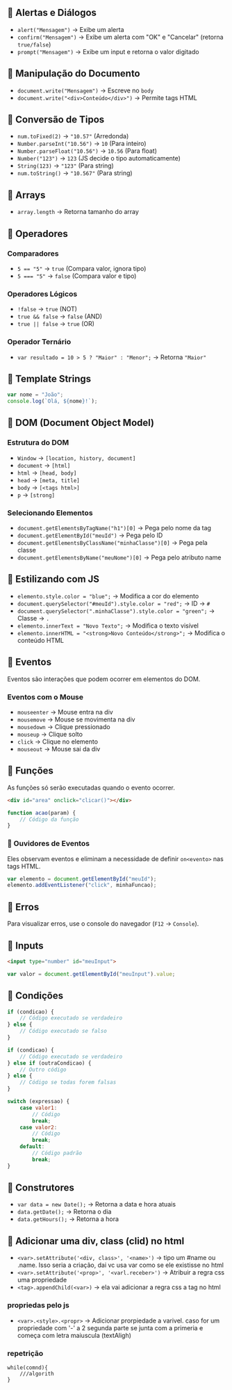 ## 📌 Alertas e Diálogos

- `alert("Mensagem")` → Exibe um alerta
- `confirm("Mensagem")` → Exibe um alerta com "OK" e "Cancelar" (retorna `true/false`)
- `prompt("Mensagem")` → Exibe um input e retorna o valor digitado

## 📌 Manipulação do Documento

- `document.write("Mensagem")` → Escreve no `body`
- `document.write("<div>Conteúdo</div>")` → Permite tags HTML

## 📌 Conversão de Tipos

- `num.toFixed(2)` → `"10.57"` (Arredonda)
- `Number.parseInt("10.56")` → `10` (Para inteiro)
- `Number.parseFloat("10.56")` → `10.56` (Para float)
- `Number("123")` → `123` (JS decide o tipo automaticamente)
- `String(123)` → `"123"` (Para string)
- `num.toString()` → `"10.567"` (Para string)

## 📌 Arrays

- `array.length` → Retorna tamanho do array

## 📌 Operadores

### Comparadores

- `5 == "5"` → `true` (Compara valor, ignora tipo)
- `5 === "5"` → `false` (Compara valor e tipo)

### Operadores Lógicos

- `!false` → `true` (NOT)
- `true && false` → `false` (AND)
- `true || false` → `true` (OR)

### Operador Ternário

- `var resultado = 10 > 5 ? "Maior" : "Menor";` → Retorna `"Maior"`

## 📌 Template Strings

```javascript
var nome = "João";
console.log(`Olá, ${nome}!`);
```

## 📌 DOM (Document Object Model)

### Estrutura do DOM

- `Window` → `[location, history, document]`
- `document` → `[html]`
- `html` → `[head, body]`
- `head` → `[meta, title]`
- `body` → `[<tags html>]`
- `p` → `[strong]`

### Selecionando Elementos

- `document.getElementsByTagName("h1")[0]` → Pega pelo nome da tag
- `document.getElementById("meuId")` → Pega pelo ID
- `document.getElementsByClassName("minhaClasse")[0]` → Pega pela classe
- `document.getElementsByName("meuNome")[0]` → Pega pelo atributo name

## 📌 Estilizando com JS

- `elemento.style.color = "blue";` → Modifica a cor do elemento
- `document.querySelector("#meuId").style.color = "red";` → ID → `#`
- `document.querySelector(".minhaClasse").style.color = "green";` → Classe → `.`
- `elemento.innerText = "Novo Texto";` → Modifica o texto visível
- `elemento.innerHTML = "<strong>Novo Conteúdo</strong>";` → Modifica o conteúdo HTML

## 📌 Eventos

Eventos são interações que podem ocorrer em elementos do DOM.

### Eventos com o Mouse

- `mouseenter` → Mouse entra na div
- `mousemove` → Mouse se movimenta na div
- `mousedown` → Clique pressionado
- `mouseup` → Clique solto
- `click` → Clique no elemento
- `mouseout` → Mouse sai da div

## 📌 Funções

As funções só serão executadas quando o evento ocorrer.

```html
<div id="area" onclick="clicar()"></div>
```

```javascript
function acao(param) {
    // Código da função
}
```

### 📌 Ouvidores de Eventos

Eles observam eventos e eliminam a necessidade de definir `on<evento>` nas tags HTML.

```javascript
var elemento = document.getElementById("meuId");
elemento.addEventListener("click", minhaFuncao);
```

## 📌 Erros

Para visualizar erros, use o console do navegador (`F12` → `Console`).

## 📌 Inputs

```html
<input type="number" id="meuInput">
```

```javascript
var valor = document.getElementById("meuInput").value;
```

## 📌 Condições

```javascript
if (condicao) {
    // Código executado se verdadeiro
} else {
    // Código executado se falso
}
```

```javascript
if (condicao) {
    // Código executado se verdadeiro
} else if (outraCondicao) {
    // Outro código
} else {
    // Código se todas forem falsas
}
```

```javascript
switch (expressao) {
    case valor1:
        // Código
        break;
    case valor2:
        // Código
        break;
    default:
        // Código padrão
        break;
}
```

## 📌 Construtores

- `var data = new Date();` → Retorna a data e hora atuais
- `data.getDate();` → Retorna o dia
- `data.getHours();` → Retorna a hora

## 📌 Adicionar uma div, class (clid) no html
- `<var>.setAttribute('<div, class>', '<name>')` -> tipo um #name ou .name. Isso seria a criação, dai vc usa var como se ele existisse no html
- `<var>.setAttribute('<prop>', '<varl.receber>')` -> Atribuir a regra css uma propriedade
- `<tag>.appendChild(<var>)` -> ela vai adicionar a regra css a tag no html

### propriedas pelo js
- `<var>.<style>.<propr>` -> Adicionar prorpiedade a varivel. caso for um propriedade com '-' a 2 segunda parte se junta com a primeria e começa com letra maiuscula (textAligh)


### repetrição
```while
while(comnd){
    ///algorith
}
```
